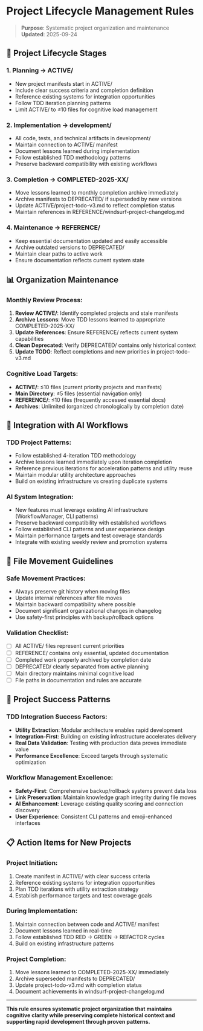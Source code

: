# Project Lifecycle Management Rules

> **Purpose**: Systematic project organization and maintenance  
> **Updated**: 2025-09-24

## 🔄 Project Lifecycle Stages

### **1. Planning → ACTIVE/**
- New project manifests start in ACTIVE/
- Include clear success criteria and completion definition
- Reference existing systems for integration opportunities
- Follow TDD iteration planning patterns
- Limit ACTIVE/ to ≤10 files for cognitive load management

### **2. Implementation → development/**
- All code, tests, and technical artifacts in development/
- Maintain connection to ACTIVE/ manifest
- Document lessons learned during implementation
- Follow established TDD methodology patterns
- Preserve backward compatibility with existing workflows

### **3. Completion → COMPLETED-2025-XX/**
- Move lessons learned to monthly completion archive immediately
- Archive manifests to DEPRECATED/ if superseded by new versions
- Update ACTIVE/project-todo-v3.md to reflect completion status
- Maintain references in REFERENCE/windsurf-project-changelog.md

### **4. Maintenance → REFERENCE/**
- Keep essential documentation updated and easily accessible
- Archive outdated versions to DEPRECATED/
- Maintain clear paths to active work
- Ensure documentation reflects current system state

## 📊 Organization Maintenance

### **Monthly Review Process:**
1. **Review ACTIVE/**: Identify completed projects and stale manifests
2. **Archive Lessons**: Move TDD lessons learned to appropriate COMPLETED-2025-XX/
3. **Update References**: Ensure REFERENCE/ reflects current system capabilities
4. **Clean Deprecated**: Verify DEPRECATED/ contains only historical context
5. **Update TODO**: Reflect completions and new priorities in project-todo-v3.md

### **Cognitive Load Targets:**
- **ACTIVE/**: ≤10 files (current priority projects and manifests)
- **Main Directory**: ≤5 files (essential navigation only)
- **REFERENCE/**: ≤10 files (frequently accessed essential docs)
- **Archives**: Unlimited (organized chronologically by completion date)

## 🎯 Integration with AI Workflows

### **TDD Project Patterns:**
- Follow established 4-iteration TDD methodology
- Archive lessons learned immediately upon iteration completion
- Reference previous iterations for acceleration patterns and utility reuse
- Maintain modular utility architecture approaches
- Build on existing infrastructure vs creating duplicate systems

### **AI System Integration:**
- New features must leverage existing AI infrastructure (WorkflowManager, CLI patterns)
- Preserve backward compatibility with established workflows
- Follow established CLI patterns and user experience design
- Maintain performance targets and test coverage standards
- Integrate with existing weekly review and promotion systems

## 📁 File Movement Guidelines

### **Safe Movement Practices:**
- Always preserve git history when moving files
- Update internal references after file moves
- Maintain backward compatibility where possible
- Document significant organizational changes in changelog
- Use safety-first principles with backup/rollback options

### **Validation Checklist:**
- [ ] All ACTIVE/ files represent current priorities
- [ ] REFERENCE/ contains only essential, updated documentation
- [ ] Completed work properly archived by completion date
- [ ] DEPRECATED/ clearly separated from active planning
- [ ] Main directory maintains minimal cognitive load
- [ ] File paths in documentation and rules are accurate

## 🚀 Project Success Patterns

### **TDD Integration Success Factors:**
- **Utility Extraction**: Modular architecture enables rapid development
- **Integration-First**: Building on existing infrastructure accelerates delivery
- **Real Data Validation**: Testing with production data proves immediate value
- **Performance Excellence**: Exceed targets through systematic optimization

### **Workflow Management Excellence:**
- **Safety-First**: Comprehensive backup/rollback systems prevent data loss
- **Link Preservation**: Maintain knowledge graph integrity during file moves
- **AI Enhancement**: Leverage existing quality scoring and connection discovery
- **User Experience**: Consistent CLI patterns and emoji-enhanced interfaces

## 📋 Action Items for New Projects

### **Project Initiation:**
1. Create manifest in ACTIVE/ with clear success criteria
2. Reference existing systems for integration opportunities
3. Plan TDD iterations with utility extraction strategy
4. Establish performance targets and test coverage goals

### **During Implementation:**
1. Maintain connection between code and ACTIVE/ manifest
2. Document lessons learned in real-time
3. Follow established TDD RED → GREEN → REFACTOR cycles
4. Build on existing infrastructure patterns

### **Project Completion:**
1. Move lessons learned to COMPLETED-2025-XX/ immediately
2. Archive superseded manifests to DEPRECATED/
3. Update project-todo-v3.md with completion status
4. Document achievements in windsurf-project-changelog.md

---

**This rule ensures systematic project organization that maintains cognitive clarity while preserving complete historical context and supporting rapid development through proven patterns.**
